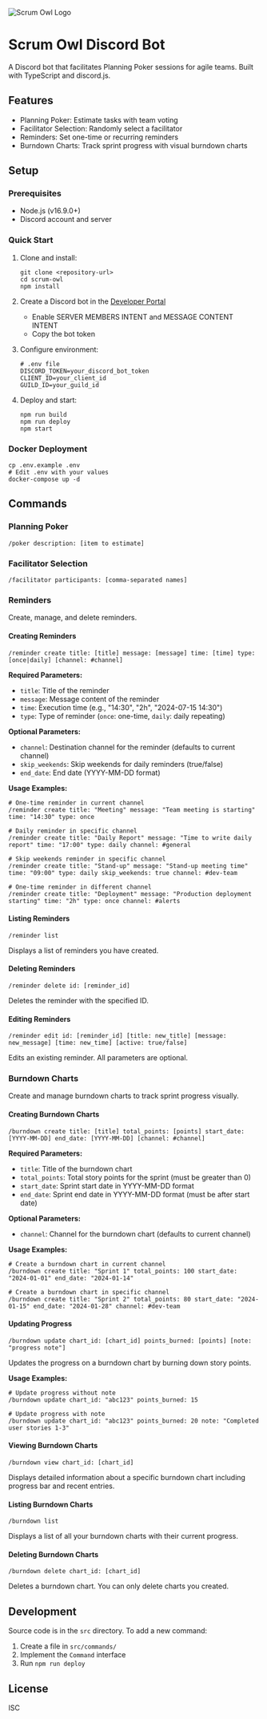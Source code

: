 ![Scrum Owl Logo](assets/icons/logo.png)

# Scrum Owl Discord Bot

A Discord bot that facilitates Planning Poker sessions for agile teams. Built with TypeScript and discord.js.

## Features

- Planning Poker: Estimate tasks with team voting
- Facilitator Selection: Randomly select a facilitator
- Reminders: Set one-time or recurring reminders
- Burndown Charts: Track sprint progress with visual burndown charts

## Setup

### Prerequisites

- Node.js (v16.9.0+)
- Discord account and server

### Quick Start

1. Clone and install:

   ```
   git clone <repository-url>
   cd scrum-owl
   npm install
   ```

2. Create a Discord bot in the [Developer Portal](https://discord.com/developers/applications)
    - Enable SERVER MEMBERS INTENT and MESSAGE CONTENT INTENT
    - Copy the bot token

3. Configure environment:

   ```
   # .env file
   DISCORD_TOKEN=your_discord_bot_token
   CLIENT_ID=your_client_id
   GUILD_ID=your_guild_id
   ```

4. Deploy and start:
   ```
   npm run build
   npm run deploy
   npm start
   ```

### Docker Deployment

```
cp .env.example .env
# Edit .env with your values
docker-compose up -d
```

## Commands

### Planning Poker

```
/poker description: [item to estimate]
```

### Facilitator Selection

```
/facilitator participants: [comma-separated names]
```

### Reminders

Create, manage, and delete reminders.

#### Creating Reminders

```
/reminder create title: [title] message: [message] time: [time] type: [once|daily] [channel: #channel]
```

**Required Parameters:**
- `title`: Title of the reminder
- `message`: Message content of the reminder
- `time`: Execution time (e.g., "14:30", "2h", "2024-07-15 14:30")
- `type`: Type of reminder (`once`: one-time, `daily`: daily repeating)

**Optional Parameters:**
- `channel`: Destination channel for the reminder (defaults to current channel)
- `skip_weekends`: Skip weekends for daily reminders (true/false)
- `end_date`: End date (YYYY-MM-DD format)

**Usage Examples:**
```
# One-time reminder in current channel
/reminder create title: "Meeting" message: "Team meeting is starting" time: "14:30" type: once

# Daily reminder in specific channel
/reminder create title: "Daily Report" message: "Time to write daily report" time: "17:00" type: daily channel: #general

# Skip weekends reminder in specific channel
/reminder create title: "Stand-up" message: "Stand-up meeting time" time: "09:00" type: daily skip_weekends: true channel: #dev-team

# One-time reminder in different channel
/reminder create title: "Deployment" message: "Production deployment starting" time: "2h" type: once channel: #alerts
```

#### Listing Reminders

```
/reminder list
```

Displays a list of reminders you have created.

#### Deleting Reminders

```
/reminder delete id: [reminder_id]
```

Deletes the reminder with the specified ID.

#### Editing Reminders

```
/reminder edit id: [reminder_id] [title: new_title] [message: new_message] [time: new_time] [active: true/false]
```

Edits an existing reminder. All parameters are optional.

### Burndown Charts

Create and manage burndown charts to track sprint progress visually.

#### Creating Burndown Charts

```
/burndown create title: [title] total_points: [points] start_date: [YYYY-MM-DD] end_date: [YYYY-MM-DD] [channel: #channel]
```

**Required Parameters:**
- `title`: Title of the burndown chart
- `total_points`: Total story points for the sprint (must be greater than 0)
- `start_date`: Sprint start date in YYYY-MM-DD format
- `end_date`: Sprint end date in YYYY-MM-DD format (must be after start date)

**Optional Parameters:**
- `channel`: Channel for the burndown chart (defaults to current channel)

**Usage Examples:**
```
# Create a burndown chart in current channel
/burndown create title: "Sprint 1" total_points: 100 start_date: "2024-01-01" end_date: "2024-01-14"

# Create a burndown chart in specific channel
/burndown create title: "Sprint 2" total_points: 80 start_date: "2024-01-15" end_date: "2024-01-28" channel: #dev-team
```

#### Updating Progress

```
/burndown update chart_id: [chart_id] points_burned: [points] [note: "progress note"]
```

Updates the progress on a burndown chart by burning down story points.

**Usage Examples:**
```
# Update progress without note
/burndown update chart_id: "abc123" points_burned: 15

# Update progress with note
/burndown update chart_id: "abc123" points_burned: 20 note: "Completed user stories 1-3"
```

#### Viewing Burndown Charts

```
/burndown view chart_id: [chart_id]
```

Displays detailed information about a specific burndown chart including progress bar and recent entries.

#### Listing Burndown Charts

```
/burndown list
```

Displays a list of all your burndown charts with their current progress.

#### Deleting Burndown Charts

```
/burndown delete chart_id: [chart_id]
```

Deletes a burndown chart. You can only delete charts you created.

## Development

Source code is in the `src` directory. To add a new command:

1. Create a file in `src/commands/`
2. Implement the `Command` interface
3. Run `npm run deploy`

## License

ISC
